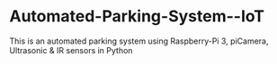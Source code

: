 # Automated-Parking-System--IoT
This is an automated parking system using Raspberry-Pi 3, piCamera, Ultrasonic &amp; IR sensors in Python
